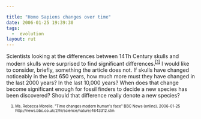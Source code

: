 ```yaml
---

title: "Homo Sapiens changes over time"
date: 2006-01-25 19:39:30
tags:
  -  evolution
layout: rut
---
```



<p>Scientists looking at the differences between 14Th Century skulls and modern skulls were surprised to find significant differences.<sup><a href="http://news.bbc.co.uk/2/hi/science/nature/4643312.stm" title="Time changes modern human's face">[1]</a></sup> I would like to consider, briefly, something the article does not.  If skulls have changed noticeably in the last 650 years, how much more must they have changed in the last 2000 years? In the last 10,000 years? When does that change become significant enough for fossil finders to decide a new species has been discovered?  Should that difference really denote a new species?</p>  <ol><font size="-2"><li><font size="-2">Ms. Rebecca Morelle. "Time changes modern human's face" BBC News (online). 2006-01-25 http://news.bbc.co.uk/2/hi/science/nature/4643312.stm </font></li></font></ol>

